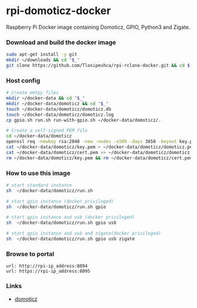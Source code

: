 # rpi-domoticz-docker

Raspberry Pi Docker image containing Domoticz, GPIO, Python3 and Zigate.

### Download and build the docker image
```bash
sudo apt-get install -y git
mkdir ~/downloads && cd "$_"
git clone https://github.com/Tloxipeuhca/rpi-rclone-docker.git && cd $(basename $_ .git) && make build
```

### Host config
```bash
# Create emtpy files
mkdir ~/docker-data && cd "$_"
mkdir ~/docker-data/domoticz && cd "$_"
touch ~/docker-data/domoticz/domoticz.db
touch ~/docker-data/domoticz/domoticz.log
cp gpio.sh run.sh run-with-gpio.sh ~/docker-data/domoticz/.

# Create a self-signed PEM file
cd ~/docker-data/domoticz
openssl req -newkey rsa:2048 -new -nodes -x509 -days 3650 -keyout key.pem -out cert.pem
cat ~/docker-data/domoticz/key.pem > ~/docker-data/domoticz/domoticz.pem
cat ~/docker-data/domoticz/cert.pem >> ~/docker-data/domoticz/domoticz.pem
rm ~/docker-data/domoticz/key.pem && rm ~/docker-data/domoticz/cert.pem
```

### How to use this image
```bash
# start standard instance
sh  ~/docker-data/domoticz/run.sh

# start gpio instance (docker privileged)
sh  ~/docker-data/domoticz/run.sh gpio

# start gpio instance and usb (docker privileged)
sh  ~/docker-data/domoticz/run.sh gpio usb

# start gpio instance and usb and zigate(docker privileged)
sh  ~/docker-data/domoticz/run.sh gpio usb zigate
```

### Browse to portal
```
url: http://rpi-ip_address:8094 
url: https://rpi-ip_address:8095
```

### Links
+ [domoticz](http://www.domoticz.com)

